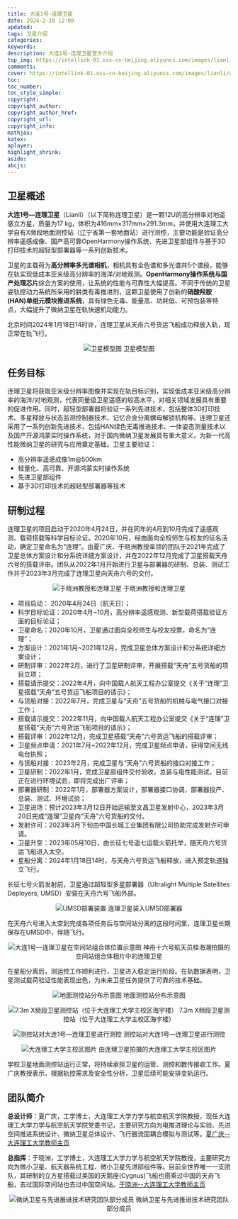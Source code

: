 ```yaml
---
title: 大连1号-连理卫星
date: 2024-2-28 12:00
updated:
tags: 卫星介绍
categories:
keywords:
description: 大连1号-连理卫星官方介绍
top_img: https://intellink-01.oss-cn-beijing.aliyuncs.com/images/lianli/working.jpg
comments:
cover: https://intellink-01.oss-cn-beijing.aliyuncs.com/images/lianli/working.jpg
toc:
toc_number:
toc_style_simple:
copyright:
copyright_author:
copyright_author_href:
copyright_url:
copyright_info:
mathjax:
katex:
aplayer:
highlight_shrink:
aside:
abcjs:
---
```


## 卫星概述

**大连1号—连理卫星**（Lianli）（以下简称连理卫星）是一颗12U的高分辨率对地遥感立方星，质量为17 kg，体积为416mm×317mm×291.3mm，并使用大连理工大学自有X频段地面测控站（辽宁省第一套地面站）进行测控，主要功能是验证高分辨率遥感成像、国产高可靠OpenHarmony操作系统、先进卫星部组件与基于3D打印技术的超轻型部署器等一系列创新技术。

卫星的主载荷为**高分辨率多光谱相机**，相机具有全色谱和多光谱共5个谱段，能够在轨实现低成本亚米级高分辨率的海洋/对地观测。**OpenHarmony操作系统与国产处理芯片**综合方案的使用，让系统的性能与可靠性大幅提高。不同于传统的卫星姿轨控动力系统所采用的肼类有毒推进剂，这颗卫星使用了创新的**硝酸羟胺(HAN)单组元模块推进系统**，具有绿色无毒、能量高、功耗低、可预包装等特点，大幅提升了微纳卫星在轨快速机动能力。

北京时间2024年1月18日14时许，连理卫星从天舟六号货运飞船成功释放入轨，现正常在轨飞行。
<!-- 
|      |  卫星简介 |
|  ------      |---|
|  名称    |  大连1号—连理卫星 |
|  英文名称    |   Lianli |
|  国籍        |  中国 |
|  研发机构    | [大连理工大学](https://www.dlut.edu.cn/)  |
|  任务类型    |  遥感 |
|  轨道类型    |  LEO |
|  轨道高度    |  400 km x 400 km |
|  轨道倾角    |  42.8°  |
|  运载火箭    |  [长征七号Y7](https://sat.huijiwiki.com/wiki/%E9%95%BF%E5%BE%81%E4%B8%83%E5%8F%B7) |
|  发射日期    |  2023年05月10日 |
|  发射基地    | 文昌航天发射场-文昌LC-201 |
|  国际卫星标识符 | 2023-063A |
|  卫星现状    | 在轨运行 | -->

<center>

![卫星模型图](https://intellink-01.oss-cn-beijing.aliyuncs.com/images/lianli/satellite_model.png)
卫星模型图
</center>

## 任务目标

连理卫星将获取亚米级分辨率图像并实现在轨目标识别，实现低成本亚米级高分辨率的海洋/对地观测，代表同量级卫星遥感的较高水平，对相关领域发展具有重要的促进作用。同时，超轻型部署器将验证一系列先进技术，包括整体3D打印技术、多星释放与状态监测控制器技术、记忆合金分离螺母解锁机构等。连理卫星还采用了一系列创新先进技术，包括HAN绿色无毒推进技术、一体姿态测量技术以及国产开源鸿蒙实时操作系统，对于国内微纳卫星发展具有重大意义，为新一代高性能微纳卫星的研究与应用奠定基础。卫星主要验证：

- 高分辨率遥感成像1m@500km
- 轻量化、高可靠、开源鸿蒙实时操作系统
- 先进卫星部组件
- 基于3D打印技术的超轻型部署器等技术

## 研制过程

连理卫星的项目启动于2020年4月24日，并在同年的4月到10月完成了遥感观测、载荷搭载等科学目标论证。2020年10月，经由面向全校师生与校友的征名活动，确定卫星命名为“连理”。由夏广庆、于晓洲教授率领的团队于2021年完成了卫星总体方案设计和分系统详细方案设计，并在2022年12月完成了卫星搭载天舟六号的搭载评审。团队从2022年1月开始进行卫星与部署器的研制、总装、测试工作并于2023年3月完成了连理卫星向天舟六号的交付。

<center>

![于晓洲教授和连理卫星](https://intellink-01.oss-cn-beijing.aliyuncs.com/images/lianli/%E5%A4%A7%E8%BF%9E1%E5%8F%B7%E2%80%94%E8%BF%9E%E7%90%86%E5%8D%AB%E6%98%9F%E5%9C%A8%E6%B5%B7%E5%8D%97%E6%96%87%E6%98%8C%E5%8F%91%E5%B0%84%E5%9C%BA.jpg)
于晓洲教授和连理卫星
</center>

- 项目启动： 2020年4月24日（航天日）；
- 科学目标论证：2020年4月~10月，高分辨率遥感观测、新型载荷搭载验证方面的目标论证；
- 卫星命名：2020年10月，卫星通过面向全校师生与校友投票，命名为“连理”；
- 方案设计：2021年1月~2021年12月，完成卫星总体方案设计和分系统详细方案设计；
- 研制评审：2022年2月，进行了卫星研制评审，开展搭载“天舟”五号货船的项目立项；
- 搭载请示提交：2022年4月，向中国载人航天工程办公室提交《关于“连理”卫星搭载“天舟”五号货运飞船项目的请示》；
- 与货船对接：2022年7月，完成卫星与“天舟”五号货船的机械与电气接口对接工作；
- 搭载请示提交：2022年11月，向中国载人航天工程办公室提交《关于“连理”卫星搭载“天舟”六号货运飞船项目的请示》；
- 搭载评审：2022年12月，完成卫星搭载“天舟”六号货运飞船的搭载评审；
- 卫星频点申请：2021年7月~2022年12月，完成卫星频点申请，获得空间无线电台执照；
- 与货船对接：2023年2月，完成卫星与“天舟”六号货船的接口对接工作；
- 卫星研制：2022年1月，完成卫星部组件交付验收，总装与电性能测试，目前正在进行环境试验，即将完成出厂评审；
- 部署器研制：2022年1月，部署器方案设计，部署器接口协调，部署器投产、总装、测试、环境试验；
- 卫星进场：预计2023年3月12日开始运输至文昌卫星发射中心，2023年3月20日完成“连理”卫星向“天舟”六号货船的交付。
- 发射许可：2023年3月下旬由中国长城工业集团有限公司协助完成发射许可申请。
- 卫星升空：2023年05月10日，由长征七号遥七运载火箭托举，随天舟六号货运飞船进入太空。
- 星船分离：2024年1月18日14时，与天舟六号货运飞船释放，进入预定轨道独立飞行。

长征七号火箭发射前，卫星通过超轻型多星部署器（Ultralight Multiple Satellites Deployers, UMSD）安装在天舟六号飞船外部。

<center>

![UMSD部署装置](https://intellink-01.oss-cn-beijing.aliyuncs.com/images/lianli/UMSD_deployer.jpg)
连理卫星装入UMSD部署器
</center>

在天舟六号进入太空到完成各项任务后与空间站分离的这段时间里，连理卫星长期保存在UMSD中，伴随飞行。

<center>

![大连1号—连理卫星在空间站组合体位置示意图](https://intellink-01.oss-cn-beijing.aliyuncs.com/images/lianli/%E5%A4%A7%E8%BF%9E1%E5%8F%B7%E2%80%94%E8%BF%9E%E7%90%86%E5%8D%AB%E6%98%9F%E5%9C%A8%E7%A9%BA%E9%97%B4%E7%AB%99%E7%BB%84%E5%90%88%E4%BD%93%E4%BD%8D%E7%BD%AE%E7%A4%BA%E6%84%8F%E5%9B%BE.jpg)
神舟十六号航天员桂海潮拍摄的空间站组合体相片中的连理卫星
</center>

在星船分离后，测运控工作顺利进行，卫星进入稳定运行阶段。在轨数据表明，卫星测试载荷验证性能表现出色，为未来卫星任务提供了可靠的技术基础。

<center>

![地面测控站分布示意图](https://intellink-01.oss-cn-beijing.aliyuncs.com/images/lianli/%E8%BF%9E%E7%90%86%E7%9A%84%E5%9C%B0%E9%9D%A2%E6%B5%8B%E6%8E%A7%E7%AB%99.jpg)
地面测控站分布示意图

![7.3m X频段卫星测控站（位于大连理工大学主校区海宇楼）](https://intellink-01.oss-cn-beijing.aliyuncs.com/images/lianli/%E5%8D%AB%E6%98%9F%E6%B5%8B%E6%8E%A7%E7%AB%99.jpg)
7.3m X频段卫星测控站（位于大连理工大学主校区海宇楼）

![测控站对大连1号—连理卫星进行测控](https://intellink-01.oss-cn-beijing.aliyuncs.com/images/lianli/%E6%B5%8B%E6%8E%A7%E7%AB%99%E5%AF%B9%E5%A4%A7%E8%BF%9E1%E5%8F%B7%E2%80%94%E8%BF%9E%E7%90%86%E5%8D%AB%E6%98%9F%E8%BF%9B%E8%A1%8C%E6%B5%8B%E6%8E%A7.jpg)
测控站对大连1号—连理卫星进行测控

![大连理工大学主校区图片](https://intellink-01.oss-cn-beijing.aliyuncs.com/images/lianli/DUT.jpeg)
由连理卫星拍摄的大连理工大学主校区图片
</center>

学校卫星地面测控站运行正常，将持续承担卫星的运管、测控和数传接收工作。夏广庆教授表示，根据轨控需求及安全性分析，卫星后续可能安排变轨运行。

<!-- ## 卫星系统 -->

## 团队简介

**总设计师**：夏广庆，工学博士，大连理工大学力学与航空航天学院教授，现任大连理工大学力学与航空航天学院党委书记，主要研究方向为电推进理论与实验、先进空间推进系统设计、微纳卫星总体设计、飞行器流固耦合模拟与测试等。[夏广庆--大连理工大学教师主页](http://faculty.dlut.edu.cn/xiaguangqing/zh_CN/index.htm)

**总指挥**：于晓洲，工学博士，大连理工大学力学与航空航天学院教授，主要研究方向为微小卫星、航天器系统工程、微小卫星先进部组件等。目前全世界唯一一支团队，其研制的立方星搭载过美国的天鹅座(Cygnus)飞船也搭乘过中国的天舟飞船，去过国际空间站也去过中国空间站。[于晓洲--大连理工大学教师主页](http://faculty.dlut.edu.cn/yuxiaozhou/zh_CN/index.htm)

<center>

![微纳卫星与先进推进技术研究团队部分成员](https://intellink-01.oss-cn-beijing.aliyuncs.com/images/lianli/%E5%BE%AE%E7%BA%B3%E5%8D%AB%E6%98%9F%E4%B8%8E%E5%85%88%E8%BF%9B%E6%8E%A8%E8%BF%9B%E6%8A%80%E6%9C%AF%E7%A0%94%E7%A9%B6%E5%9B%A2%E9%98%9F%E9%83%A8%E5%88%86%E6%88%90%E5%91%98.jpg)
微纳卫星与先进推进技术研究团队部分成员
</center>

<!-- ## 参考链接

https://mp.weixin.qq.com/s/IuNXOP3v3Aq4dfPBCN-9hg
https://mp.weixin.qq.com/s/N178oKQqvC8tiEIEBedkEg

[星船分离！大连1号—连理卫星在轨释放圆满成功！](https://mp.weixin.qq.com/s/kkMwnnvfftCbxcfsOopTZQ) -->
